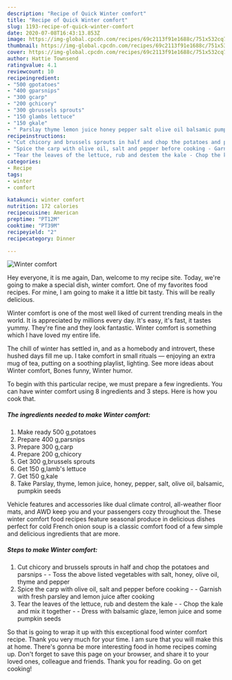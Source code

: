 ```yaml
---
description: "Recipe of Quick Winter comfort"
title: "Recipe of Quick Winter comfort"
slug: 1193-recipe-of-quick-winter-comfort
date: 2020-07-08T16:43:13.853Z
image: https://img-global.cpcdn.com/recipes/69c2113f91e1688c/751x532cq70/winter-comfort-recipe-main-photo.jpg
thumbnail: https://img-global.cpcdn.com/recipes/69c2113f91e1688c/751x532cq70/winter-comfort-recipe-main-photo.jpg
cover: https://img-global.cpcdn.com/recipes/69c2113f91e1688c/751x532cq70/winter-comfort-recipe-main-photo.jpg
author: Hattie Townsend
ratingvalue: 4.1
reviewcount: 10
recipeingredient:
- "500 gpotatoes"
- "400 gparsnips"
- "300 gcarp"
- "200 gchicory"
- "300 gbrussels sprouts"
- "150 glambs lettuce"
- "150 gkale"
- " Parslay thyme lemon juice honey pepper salt olive oil balsamic pumpkin seeds"
recipeinstructions:
- "Cut chicory and brussels sprouts in half and chop the potatoes and parsnips - Toss the above listed vegetables with salt, honey, olive oil, thyme and pepper"
- "Spice the carp with olive oil, salt and pepper before cooking - Garnish with fresh parsley and lemon juice after cooking"
- "Tear the leaves of the lettuce, rub and destem the kale - Chop the kale and mix it together - Dress with balsamic glaze, lemon juice and some pumpkin seeds"
categories:
- Recipe
tags:
- winter
- comfort

katakunci: winter comfort 
nutrition: 172 calories
recipecuisine: American
preptime: "PT12M"
cooktime: "PT39M"
recipeyield: "2"
recipecategory: Dinner

---
```



![Winter comfort](https://img-global.cpcdn.com/recipes/69c2113f91e1688c/751x532cq70/winter-comfort-recipe-main-photo.jpg)

Hey everyone, it is me again, Dan, welcome to my recipe site. Today, we're going to make a special dish, winter comfort. One of my favorites food recipes. For mine, I am going to make it a little bit tasty. This will be really delicious.

Winter comfort is one of the most well liked of current trending meals in the world. It is appreciated by millions every day. It's easy, it's fast, it tastes yummy. They're fine and they look fantastic. Winter comfort is something which I have loved my entire life.

The chill of winter has settled in, and as a homebody and introvert, these hushed days fill me up. I take comfort in small rituals — enjoying an extra mug of tea, putting on a soothing playlist, lighting. See more ideas about Winter comfort, Bones funny, Winter humor.


To begin with this particular recipe, we must prepare a few ingredients. You can have winter comfort using 8 ingredients and 3 steps. Here is how you cook that.

<!--inarticleads1-->

##### The ingredients needed to make Winter comfort:

1. Make ready 500 g,potatoes
1. Prepare 400 g,parsnips
1. Prepare 300 g,carp
1. Prepare 200 g,chicory
1. Get 300 g,brussels sprouts
1. Get 150 g,lamb&#39;s lettuce
1. Get 150 g,kale
1. Take  Parslay, thyme, lemon juice, honey, pepper, salt, olive oil, balsamic, pumpkin seeds


Vehicle features and accessories like dual climate control, all-weather floor mats, and AWD keep you and your passengers cozy throughout the. These winter comfort food recipes feature seasonal produce in delicious dishes perfect for cold French onion soup is a classic comfort food of a few simple and delicious ingredients that are more. 

<!--inarticleads2-->

##### Steps to make Winter comfort:

1. Cut chicory and brussels sprouts in half and chop the potatoes and parsnips - - Toss the above listed vegetables with salt, honey, olive oil, thyme and pepper
1. Spice the carp with olive oil, salt and pepper before cooking - - Garnish with fresh parsley and lemon juice after cooking
1. Tear the leaves of the lettuce, rub and destem the kale - - Chop the kale and mix it together - - Dress with balsamic glaze, lemon juice and some pumpkin seeds




So that is going to wrap it up with this exceptional food winter comfort recipe. Thank you very much for your time. I am sure that you will make this at home. There's gonna be more interesting food in home recipes coming up. Don't forget to save this page on your browser, and share it to your loved ones, colleague and friends. Thank you for reading. Go on get cooking!
